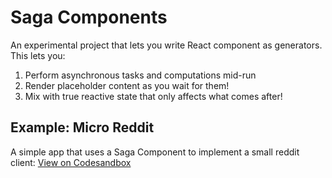 # Saga Components

An experimental project that lets you write React component as generators. This lets you:
1. Perform asynchronous tasks and computations mid-run
2. Render placeholder content as you wait for them!
3. Mix with true reactive state that only affects what comes after!

## Example: Micro Reddit
A simple app that uses a Saga Component to implement a small reddit client: [View on Codesandbox](https://codesandbox.io/p/sandbox/saga-components-reddit-bdkbx0?file=%2Fsrc%2FApp.tsx&selection=%5B%7B%22endColumn%22%3A21%2C%22endLineNumber%22%3A30%2C%22startColumn%22%3A21%2C%22startLineNumber%22%3A30%7D%5D)